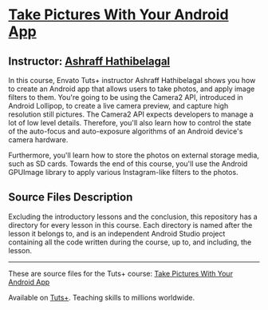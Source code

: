 # [Take Pictures With Your Android App][published url]
## Instructor: [Ashraff Hathibelagal][instructor url]

In this course, Envato Tuts+ instructor Ashraff Hathibelagal shows you how to create an Android app that allows users to take photos, and apply image filters to them. You're going to be using the Camera2 API, introduced in Android Lollipop, to create a live camera preview, and capture high resolution still pictures. The Camera2 API expects developers to manage a lot of low level details. Therefore, you'll also learn how to control the state of the auto-focus and auto-exposure algorithms of an Android device's camera hardware.

Furthermore, you'll learn how to store the photos on external storage media, such as SD cards. Towards the end of this course, you'll use the Android GPUImage library to apply various Instagram-like filters to the photos.

## Source Files Description

Excluding the introductory lessons and the conclusion, this repository has a directory for every lesson in this course. Each directory is named after the lesson it belongs to, and is an independent Android Studio project containing all the code written during the course, up to, and including, the lesson.

------

These are source files for the Tuts+ course: [Take Pictures With Your Android App][published url]

Available on [Tuts+](https://tutsplus.com). Teaching skills to millions worldwide.

[published url]: https://tutsplus.com
[instructor url]: http://tutsplus.com/authors/ashraff-hathibelagal

